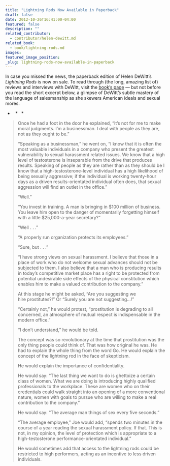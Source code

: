 ```yaml
---
title: "Lightning Rods Now Available in Paperback"
draft: false
date: 2012-10-26T16:41:00-04:00
featured: false
description: ""
related_contributor:
  - contributor/helen-dewitt.md
related_book:
  - book/lightning-rods.md
images:
featured_image_position: 
_slug: lightning-rods-now-available-in-paperback
---
```


In case you missed the news, the paperback edition of Helen DeWitt’s _Lightning Rods_ is now on sale. To read through (the long, amazing list of) reviews and interviews with DeWitt, visit the [book’s page](http://ndbooks.com/book/lightning-rods) — but not before you read the short excerpt below, a glimpse of DeWitt’s subtle mastery of the language of salesmanship as she skewers American ideals and sexual mores. 

*   *   *

> Once he had a foot in the door he explained, “It’s not for me to make moral judgments. I’m a businessman. I deal with people as they are, not as they ought to be.”
> 
> “Speaking as a businessman,” he went on, “I know that it is often the most valuable individuals in a company who present the greatest vulnerability to sexual harassment related issues. We know that a high level of testosterone is inseparable from the drive that produces results. Speaking of people as they are rather than as they should be I know that a high-testosterone-level individual has a high likelihood of being sexually aggressive; if the individual is working twenty-hour days as a driven results-orientated individual often does, that sexual aggression will find an outlet in the office.”
> 
> “Well.”
> 
> “You invest in training. A man is bringing in $100 million of business. You leave him open to the danger of momentarily forgetting himself with a little $25,000-a-year secretary?”
> 
> “Well . . .”
> 
> “A properly run organization protects its employees.”
> 
> “Sure, but . . .”
> 
> “I have strong views on sexual harassment. I believe that those in a place of work who do not welcome sexual advances should not be subjected to them. I also believe that a man who is producing results in today’s competitive market place has a right to be protected from potential undesirable side effects of the physical constitution which enables him to make a valued contribution to the company.”
> 
> At this stage he might be asked, “Are you suggesting we hire prostitutes?!” Or “Surely you are not suggesting…!”
> 
> “Certainly not,” he would protest, “prostitution is degrading to all concerned, an atmosphere of mutual respect is indispensable in the modern office.”
> 
> “I don’t understand,” he would be told.
> 
> The concept was so revolutionary at the time that prostitution was the only thing people could think of. That was how original he was. He had to explain the whole thing from the word Go. He would explain the concept of the lightning rod in the face of skepticism.
> 
> He would explain the importance of confidentiality.
> 
> He would say: “The last thing we want to do is ghettoize a certain class of women. What we are doing is introducing highly qualified professionals to the workplace. These are women who on their credentials could walk straight into an opening of a more conventional nature, women with goals to pursue who are willing to make a real contribution to the company.”
> 
> He would say: “The average man things of sex every five seconds.”
> 
> “The average employee,” Joe would add, “spends two minutes in the course of a year reading the sexual harassment policy. If that. This is not, in my opinion, the level of protection which is appropriate to a high-testosterone performance-orientated individual.”
> 
> He would sometimes add that access to the lightning rods could be restricted to high performers, acting as an incentive to less driven individuals. 

